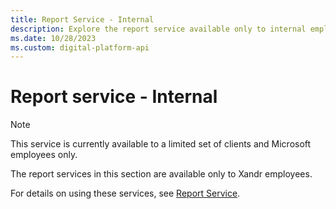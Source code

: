 ```yaml
---
title: Report Service - Internal
description: Explore the report service available only to internal employees.
ms.date: 10/28/2023
ms.custom: digital-platform-api
---
```


# Report service - Internal

> [!NOTE]
> This service is currently available to a limited set of clients and Microsoft employees only.

The report services in this section are available only to Xandr employees.

For details on using these services, see [Report Service](report-service.md).
